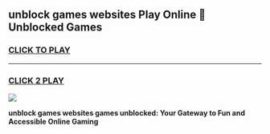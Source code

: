 
## unblock games websites Play Online 👋 Unblocked Games
<h3>
<a href="https://premium.freeplayer.one?title=unblock_games_websites&ref=19F">CLICK TO PLAY</a></h3>
<hr>

<h3>
<a href="https://premium.freeplayer.one?title=unblock_games_websites&ref=19F">CLICK 2 PLAY</a>
  
</h3>

<a href="https://premium.freeplayer.one?title=unblock_games_websites&ref=19F"><img src="https://clearcache.store/games.png"></a>


**unblock games websites games unblocked: Your Gateway to Fun and Accessible Online Gaming**
